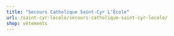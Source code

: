 ```yaml
---
title: "Secours Catholique Saint-Cyr L'École"
url: /saint-cyr-lecole/secours-catholique-saint-cyr-lecole/
shop: vêtements
---
```

